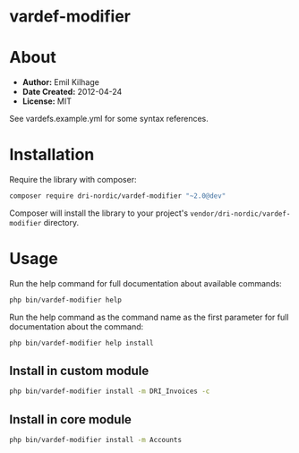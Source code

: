 vardef-modifier
========

# About

 * __Author:__ Emil Kilhage
 * __Date Created:__ 2012-04-24
 * __License:__ MIT

See vardefs.example.yml for some syntax references.

# Installation

Require the library with composer:

```bash
composer require dri-nordic/vardef-modifier "~2.0@dev"
```

Composer will install the library to your project's `vendor/dri-nordic/vardef-modifier` directory.

# Usage

Run the help command for full documentation about available commands:

```bash
php bin/vardef-modifier help
```

Run the help command as the command name as the first parameter for full documentation about the command:

```bash
php bin/vardef-modifier help install
```

## Install in custom module

```bash
php bin/vardef-modifier install -m DRI_Invoices -c
```

## Install in core module

```bash
php bin/vardef-modifier install -m Accounts
```